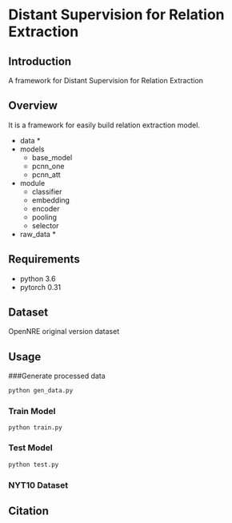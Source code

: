 #  Distant Supervision for Relation Extraction

## Introduction
A framework for Distant Supervision for Relation Extraction

## Overview
It is a framework for easily build relation extraction model.

* data
  * 
* models
  * base_model
  * pcnn_one
  * pcnn_att
* module
  * classifier
  * embedding
  * encoder
  * pooling
  * selector
* raw_data
  * 

## Requirements
- python 3.6
- pytorch 0.31

## Dataset
OpenNRE original version dataset

## Usage
###Generate processed data
```bash
python gen_data.py
```
### Train Model
```
python train.py 
```
### Test Model
```bash
python test.py 
```
### NYT10 Dataset



## Citation
